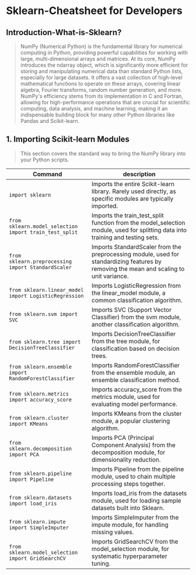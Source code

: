 # Sklearn-Cheatsheet for Developers

## Introduction-What-is-Sklearn?

> NumPy (Numerical Python) is the fundamental library for numerical computing in Python, providing powerful capabilities for working with large, multi-dimensional arrays and matrices. At its core, NumPy introduces the ndarray object, which is significantly more efficient for storing and manipulating numerical data than standard Python lists, especially for large datasets. It offers a vast collection of high-level mathematical functions to operate on these arrays, covering linear algebra, Fourier transforms, random number generation, and more. NumPy's efficiency stems from its implementation in C and Fortran, allowing for high-performance operations that are crucial for scientific computing, data analysis, and machine learning, making it an indispensable building block for many other Python libraries like Pandas and Scikit-learn.


## 1. Importing Scikit-learn Modules

> This section covers the standard way to bring the NumPy library into your Python scripts.

|Command | description|
|----------|-------------|
|`import sklearn`|	Imports the entire Scikit-learn library. Rarely used directly, as specific modules are typically imported.|
|`from sklearn.model_selection import train_test_split`|	Imports the train_test_split function from the model_selection module, used for splitting data into training and testing sets.|
|`from sklearn.preprocessing import StandardScaler`|	Imports StandardScaler from the preprocessing module, used for standardizing features by removing the mean and scaling to unit variance.|
|`from sklearn.linear_model import LogisticRegression`|	Imports LogisticRegression from the linear_model module, a common classification algorithm.|
|`from sklearn.svm import SVC`|	Imports SVC (Support Vector Classifier) from the svm module, another classification algorithm.|
|`from sklearn.tree import DecisionTreeClassifier`|	Imports DecisionTreeClassifier from the tree module, for classification based on decision trees.|
|`from sklearn.ensemble import RandomForestClassifier`|	Imports RandomForestClassifier from the ensemble module, an ensemble classification method.|
|`from sklearn.metrics import accuracy_score`|	Imports accuracy_score from the metrics module, used for evaluating model performance.|
|`from sklearn.cluster import KMeans`|	Imports KMeans from the cluster module, a popular clustering algorithm.|
|`from sklearn.decomposition import PCA`|	Imports PCA (Principal Component Analysis) from the decomposition module, for dimensionality reduction.|
|`from sklearn.pipeline import Pipeline`|	Imports Pipeline from the pipeline module, used to chain multiple processing steps together.|
|`from sklearn.datasets import load_iris`|	Imports load_iris from the datasets module, used for loading sample datasets built into Sklearn.|
|`from sklearn.impute import SimpleImputer`|	Imports SimpleImputer from the impute module, for handling missing values.|
|`from sklearn.model_selection import GridSearchCV`|	Imports GridSearchCV from the model_selection module, for systematic hyperparameter tuning.|
